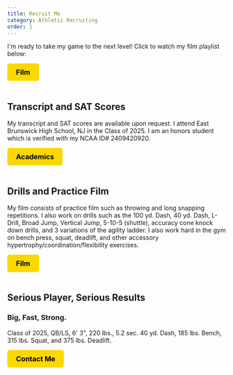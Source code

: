 ```yaml
---
title: Recruit Me
category: Athletic Recruiting
order: 1
---
```


I'm ready to take my game to the next level! Click to watch my film playlist below:

<a href="/recruiting/film/" style="display:inline-block; padding:10px 20px; background-color:#FDD700; color:black; text-align:center; border-radius:5px; text-decoration:none; font-size:16px; font-weight:bold;">Film</a>
<br><br />

## Transcript and SAT Scores

My transcript and SAT scores are available upon request. I attend East Brunswick High School, NJ in the Class of 2025. I am an honors student which is verified with my NCAA ID# 2409420920.

<a href="/recruiting/academics/" style="display:inline-block; padding:10px 20px; background-color:#FDD700; color:black; text-align:center; border-radius:5px; text-decoration:none; font-size:16px; font-weight:bold;">Academics</a>
<br><br />

## Drills and Practice Film

My film consists of practice film such as throwing and long snapping repetitions. I also work on drills such as the 100 yd. Dash, 40 yd. Dash, L-Drill, Broad Jump, Vertical Jump, 5-10-5 (shuttle), accuracy cone knock down drills, and 3 variations of the agility ladder. I also work hard in the gym on bench press, squat, deadlift, and other accessory hypertrophy/coordination/flexibility exercises.

<a href="/recruiting/film/" style="display:inline-block; padding:10px 20px; background-color:#FDD700; color:black; text-align:center; border-radius:5px; text-decoration:none; font-size:16px; font-weight:bold;">Film</a>
<br><br />

## Serious Player, Serious Results
### Big, Fast, Strong.
Class of 2025, QB/LS, 6' 3", 220 lbs., 5.2 sec. 40 yd. Dash, 185 lbs. Bench, 315 lbs. Squat, and 375 lbs. Deadlift.

<a href="/about/contact-me/" style="display:inline-block; padding:10px 20px; background-color:#FDD700; color:black; text-align:center; border-radius:5px; text-decoration:none; font-size:16px; font-weight:bold;">Contact Me</a>
<br><br />
